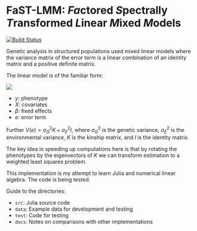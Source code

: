 # FaST-LMM: *Fa*ctored *S*pectrally *T*ransformed *L*inear *M*ixed *M*odels

[![Build Status](https://travis-ci.org/sens/FaSTLMM.jl.svg?branch=master)](https://travis-ci.org/sens/FaSTLMM.jl)

Genetic analysis in structured populations used mixed linear models
where the variance matrix of the error term is a linear combination of
an identity matrix and a positive definite matrix.

The linear model is of the familiar form: 

<img src="https://render.githubusercontent.com/render/math?math={y = X \beta + e}">

- $y$: phenotype
- $X$: covariates
- $\beta$: fixed effects
- $e$: error term

 Further $V(e) = \sigma_G^2 K + \sigma_E^2 I$, where $\sigma_G^2$ is
 the genetic variance, $\sigma_E^2$ is the environmental variance, $K$
 is the kinship matrix, and $I$ is the identity matrix.

The key idea in speeding up computations here is that by rotating the
phenotypes by the eigenvectors of $K$ we can transform estimation to a
weighted least squares problem.

This implementation is my attempt to learn Julia and numerical linear
algebra.  The code is being tested.

Guide to the directories:

- `src`: Julia source code
- `data`: Example data for development and testing
- `test`: Code for testing
- `docs`: Notes on comparisons with other implementations
